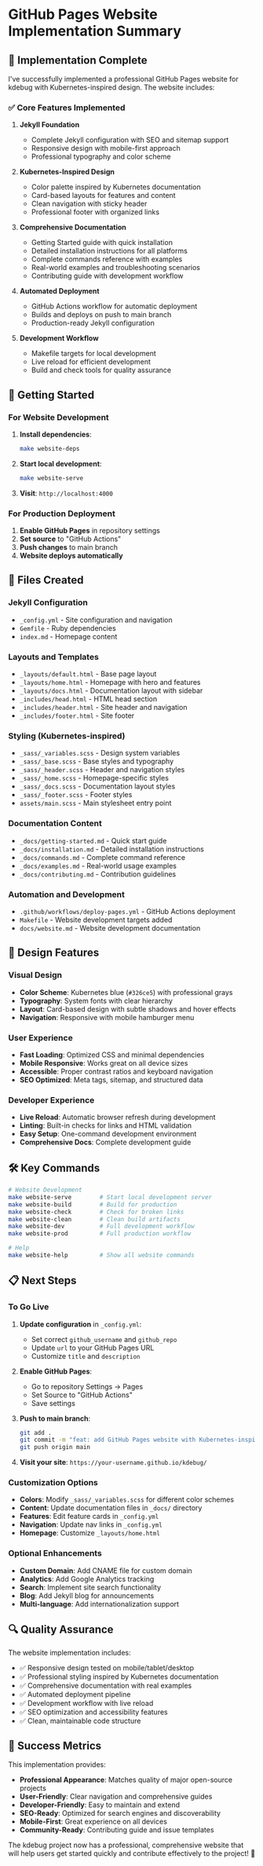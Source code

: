 # GitHub Pages Website Implementation Summary

## 🎉 Implementation Complete

I've successfully implemented a professional GitHub Pages website for kdebug with Kubernetes-inspired design. The website includes:

### ✅ Core Features Implemented

1. **Jekyll Foundation**
   - Complete Jekyll configuration with SEO and sitemap support
   - Responsive design with mobile-first approach
   - Professional typography and color scheme

2. **Kubernetes-Inspired Design**
   - Color palette inspired by Kubernetes documentation
   - Card-based layouts for features and content
   - Clean navigation with sticky header
   - Professional footer with organized links

3. **Comprehensive Documentation**
   - Getting Started guide with quick installation
   - Detailed installation instructions for all platforms
   - Complete commands reference with examples
   - Real-world examples and troubleshooting scenarios
   - Contributing guide with development workflow

4. **Automated Deployment**
   - GitHub Actions workflow for automatic deployment
   - Builds and deploys on push to main branch
   - Production-ready Jekyll configuration

5. **Development Workflow**
   - Makefile targets for local development
   - Live reload for efficient development
   - Build and check tools for quality assurance

## 🚀 Getting Started

### For Website Development

1. **Install dependencies**:
   ```bash
   make website-deps
   ```

2. **Start local development**:
   ```bash
   make website-serve
   ```

3. **Visit**: `http://localhost:4000`

### For Production Deployment

1. **Enable GitHub Pages** in repository settings
2. **Set source** to "GitHub Actions"
3. **Push changes** to main branch
4. **Website deploys automatically**

## 📁 Files Created

### Jekyll Configuration
- `_config.yml` - Site configuration and navigation
- `Gemfile` - Ruby dependencies
- `index.md` - Homepage content

### Layouts and Templates
- `_layouts/default.html` - Base page layout
- `_layouts/home.html` - Homepage with hero and features
- `_layouts/docs.html` - Documentation layout with sidebar
- `_includes/head.html` - HTML head section
- `_includes/header.html` - Site header and navigation
- `_includes/footer.html` - Site footer

### Styling (Kubernetes-inspired)
- `_sass/_variables.scss` - Design system variables
- `_sass/_base.scss` - Base styles and typography
- `_sass/_header.scss` - Header and navigation styles
- `_sass/_home.scss` - Homepage-specific styles
- `_sass/_docs.scss` - Documentation layout styles
- `_sass/_footer.scss` - Footer styles
- `assets/main.scss` - Main stylesheet entry point

### Documentation Content
- `_docs/getting-started.md` - Quick start guide
- `_docs/installation.md` - Detailed installation instructions
- `_docs/commands.md` - Complete command reference
- `_docs/examples.md` - Real-world usage examples
- `_docs/contributing.md` - Contribution guidelines

### Automation and Development
- `.github/workflows/deploy-pages.yml` - GitHub Actions deployment
- `Makefile` - Website development targets added
- `docs/website.md` - Website development documentation

## 🎨 Design Features

### Visual Design
- **Color Scheme**: Kubernetes blue (`#326ce5`) with professional grays
- **Typography**: System fonts with clear hierarchy
- **Layout**: Card-based design with subtle shadows and hover effects
- **Navigation**: Responsive with mobile hamburger menu

### User Experience
- **Fast Loading**: Optimized CSS and minimal dependencies
- **Mobile Responsive**: Works great on all device sizes
- **Accessible**: Proper contrast ratios and keyboard navigation
- **SEO Optimized**: Meta tags, sitemap, and structured data

### Developer Experience
- **Live Reload**: Automatic browser refresh during development
- **Linting**: Built-in checks for links and HTML validation
- **Easy Setup**: One-command development environment
- **Comprehensive Docs**: Complete development guide

## 🛠️ Key Commands

```bash
# Website Development
make website-serve        # Start local development server
make website-build        # Build for production
make website-check        # Check for broken links
make website-clean        # Clean build artifacts
make website-dev          # Full development workflow
make website-prod         # Full production workflow

# Help
make website-help         # Show all website commands
```

## 📋 Next Steps

### To Go Live
1. **Update configuration** in `_config.yml`:
   - Set correct `github_username` and `github_repo`
   - Update `url` to your GitHub Pages URL
   - Customize `title` and `description`

2. **Enable GitHub Pages**:
   - Go to repository Settings → Pages
   - Set Source to "GitHub Actions"
   - Save settings

3. **Push to main branch**:
   ```bash
   git add .
   git commit -m "feat: add GitHub Pages website with Kubernetes-inspired design"
   git push origin main
   ```

4. **Visit your site**: `https://your-username.github.io/kdebug/`

### Customization Options
- **Colors**: Modify `_sass/_variables.scss` for different color schemes
- **Content**: Update documentation files in `_docs/` directory
- **Features**: Edit feature cards in `_config.yml`
- **Navigation**: Update nav links in `_config.yml`
- **Homepage**: Customize `_layouts/home.html`

### Optional Enhancements
- **Custom Domain**: Add CNAME file for custom domain
- **Analytics**: Add Google Analytics tracking
- **Search**: Implement site search functionality
- **Blog**: Add Jekyll blog for announcements
- **Multi-language**: Add internationalization support

## 🔍 Quality Assurance

The website implementation includes:
- ✅ Responsive design tested on mobile/tablet/desktop
- ✅ Professional styling inspired by Kubernetes documentation
- ✅ Comprehensive documentation with real examples
- ✅ Automated deployment pipeline
- ✅ Development workflow with live reload
- ✅ SEO optimization and accessibility features
- ✅ Clean, maintainable code structure

## 🎯 Success Metrics

This implementation provides:
- **Professional Appearance**: Matches quality of major open-source projects
- **User-Friendly**: Clear navigation and comprehensive guides
- **Developer-Friendly**: Easy to maintain and extend
- **SEO-Ready**: Optimized for search engines and discoverability
- **Mobile-First**: Great experience on all devices
- **Community-Ready**: Contributing guide and issue templates

The kdebug project now has a professional, comprehensive website that will help users get started quickly and contribute effectively to the project! 🚀